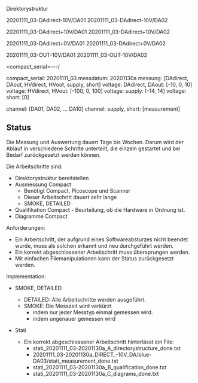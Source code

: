 Direktorystruktur

20201111_03-DAdirect-10V/DA01
20201111_03-DAdirect-10V/DA02

20201111_03-DAdirect+10V/DA01
20201111_03-DAdirect+10V/DA02

20201111_03-DAdirect+0V/DA01
20201111_03-DAdirect+0V/DA02

20201111_03-OUT-10V/DA01
20201111_03-OUT-10V/DA02

<compact_serial>-<messdatum>-<messung>-<voltage>/<channel>

compact_serial: 20201111_03
messdatum: 20201130a
messung: [DAdirect, DAout, HVdirect, HVout, supply, short]
voltage: DAdirect, DAout: [-10, 0, 10]
voltage: HVdirect, HVout: [-100, 0, 100]
voltage: supply: [-14, 14]
voltage: short: [0]

channel: [DA01, DA02, ... DA10]
channel: supply, short: [measurement]

## Status

Die Messung und Auswertung dauert Tage bis Wochen.
Darum wird der Ablauf in verschiedene Schritte unterteilt, die einzeln gestartet und bei Bedarf zurückgesetzt werden können.

Die Arbeitschritte sind:

* Direktorystruktur bereitstellen
* Ausmessung Compact
  * Benötigt Compact, Picoscope und Scanner
  * Dieser Arbeitschritt dauert sehr lange
  * SMOKE, DETAILED
* Qualifikation Compact - Beurteilung, ob die Hardware in Ordnung ist.
* Diagramme Compact

Anforderungen:

* Ein Arbeitschritt, der aufgrund eines Softwareabsturzes nicht beendet wurde, muss als solchen erkannt und neu durchgeführt werden.
* Ein korrekt abgeschlossener Arbeitschritt muss übersprungen werden.
* Mit einfachen Filemanipulationen kann der Status zurückgesetzt werden.

Implementation:

* SMOKE, DETAILED
  * DETAILED: Alle Arbeitschritte werden ausgeführt.
  * SMOKE: Die Messzeit wird verkürzt
    * indem nur jeder Messtyp einmal gemessen wird.
    * indem ungenauer gemessen wird


* Stati
  * Ein korrekt abgeschlossener Arbeitschritt hinterlässt ein File:
    * stati_20201111_03-20201130a_A_directorystructure_done.txt
    * 20201111_03-20201130a_DIRECT_-10V_DA/blue-DA03/stati_measurement_done.txt
    * stati_20201111_03-20201130a_B_qualification_done.txt
    * stati_20201111_03-20201130a_C_diagrams_done.txt

